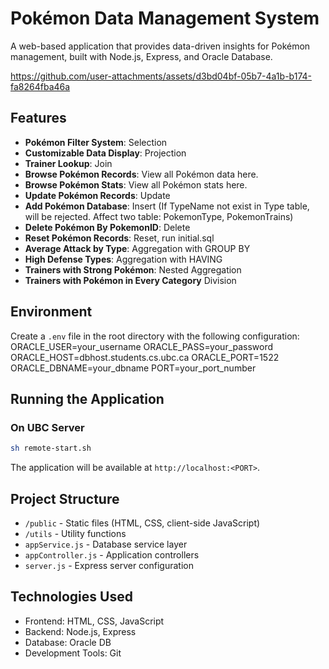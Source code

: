 # Pokémon Data Management System

A web-based application that provides data-driven insights for Pokémon management, built with Node.js, Express, and Oracle Database.

https://github.com/user-attachments/assets/d3bd04bf-05b7-4a1b-b174-fa8264fba46a

## Features

- **Pokémon Filter System**: Selection
- **Customizable Data Display**: Projection
- **Trainer Lookup**: Join
- **Browse Pokémon Records**: View all Pokémon data here.
- **Browse Pokémon Stats**: View all Pokémon stats here.
- **Update Pokémon Records**: Update
- **Add Pokémon Database**: Insert (If TypeName not exist in Type table, will be rejected. Affect two table: PokemonType, PokemonTrains)
- **Delete Pokémon By PokemonID**: Delete
- **Reset Pokémon Records**: Reset, run initial.sql
- **Average Attack by Type**: Aggregation with GROUP BY
- **High Defense Types**: Aggregation with HAVING
- **Trainers with Strong Pokémon**: Nested Aggregation
- **Trainers with Pokémon in Every Category** Division


## Environment 

Create a `.env` file in the root directory with the following configuration:
ORACLE_USER=your_username
ORACLE_PASS=your_password
ORACLE_HOST=dbhost.students.cs.ubc.ca
ORACLE_PORT=1522
ORACLE_DBNAME=your_dbname
PORT=your_port_number


## Running the Application

### On UBC Server
```bash
sh remote-start.sh
```

The application will be available at `http://localhost:<PORT>`.

## Project Structure

- `/public` - Static files (HTML, CSS, client-side JavaScript)
- `/utils` - Utility functions
- `appService.js` - Database service layer
- `appController.js` - Application controllers
- `server.js` - Express server configuration

## Technologies Used

- Frontend: HTML, CSS, JavaScript
- Backend: Node.js, Express
- Database: Oracle DB
- Development Tools: Git







